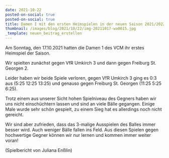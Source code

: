 ```yaml
---
date: 2021-10-22
posted-on-social: true
posted-on-social: true
title: Damen I mit den ersten Heimspielen in der neuen Saison 2021/2022
thumbnail: /images/blog/2021/10/22/img-20211017-wa0015.jpg
_template: neuen_beitrag_erstellen
---
```


Am Sonntag, den 17.10.2021 hatten die Damen 1 des VCM ihr erstes Heimspiel der Saison.

Wir spielten zunächst gegen VfR Umkirch 3 und dann gegen Freiburg St. Georgen 2.

Leider haben wir beide Spiele verloren, gegen VfR Umkirch 3 ging es 0:3 aus (5:25 12:25 13:25) und genauso gegen Freiburg St. Georgen (11:25 5:25 6:25).

Trotz einem aus unserer Sicht hohen Spielniveau des Gegners haben wir uns nicht einschüchtern lassen und sind an viele Bälle gegangen. Einige Male wurde sehr schön gespielt, zu einem Sieg hat es allerdings noch nicht gereicht.

Wir sind aber zufrieden, dass das 3-malige Ausspielen des Balles immer besser wird. Auch weniger Bälle fallen ins Feld. Aus diesen Spielen gegen hochwertige Gegner können wir nur lernen und kommen immer weiter voran!

(Spielbericht von Juliana Enßlin)
